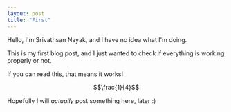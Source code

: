 ```yaml
---
layout: post
title: "First"
---
```


Hello, I'm Srivathsan Nayak, and I have no idea what I'm doing.

This is my first blog post, and I just wanted to check if everything is working properly or not.

If you can read this, that means it works!

$$\frac{1}{4}$$

Hopefully I will *actually* post something here, later :)
